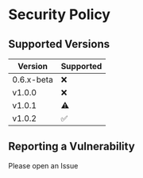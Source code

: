 # Security Policy

## Supported Versions

| Version      | Supported          |
| ------------ | ------------------ |
| 0.6.x-beta   | :x:                |
| v1.0.0       | :x:                |
| v1.0.1       | :warning:          |
| v1.0.2       | :white_check_mark: |
## Reporting a Vulnerability

Please open an Issue
